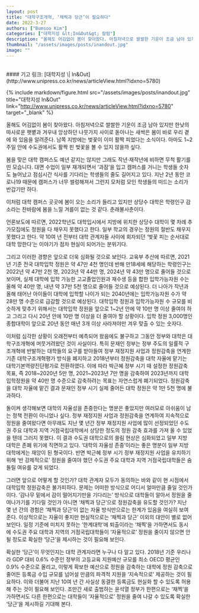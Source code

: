 ```yaml
---
layout: post
title: "대학구조개혁, ‘채찍과 당근’이 필요하다"
date: 2022-3-27
authors: ["Bumsoo Kim"]
categories: ["대학지성 &lt;In&Out&gt; 칼럼"]
description: "올해도 어김없이 봄이 찾아왔다. 아침저녁으로 쌀쌀한 기운이 조금 남아 있지만 한낮의 따사로운 햇볕과 겨우내 앙상하던 나뭇가지 사이로 돋아나는 새싹은 봄이 바로 우리 곁에 와 있음을 알려준다. 남쪽 지방에는 벚꽃이 이미 활짝 피었다는 소식이다. 아마도 1~2주일 안에 수도권에서도 활짝 핀 벚꽃을 볼 수 있지 않을까 싶다.  "
thumbnail: "/assets/images/posts/inandout.jpg"
image: ""
---
```


<br>
#### 기고 링크: [대학지성 \| In&Out](http://www.unipress.co.kr/news/articleView.html?idxno=5780)

{% include markdown/figure.html src="/assets/images/posts/inandout.jpg" title="대학지성 In&Out" link="http://www.unipress.co.kr/news/articleView.html?idxno=5780" target="_blank" %}

올해도 어김없이 봄이 찾아왔다. 아침저녁으로 쌀쌀한 기운이 조금 남아 있지만 한낮의 따사로운 햇볕과 겨우내 앙상하던 나뭇가지 사이로 돋아나는 새싹은 봄이 바로 우리 곁에 와 있음을 알려준다. 남쪽 지방에는 벚꽃이 이미 활짝 피었다는 소식이다. 아마도 1~2주일 안에 수도권에서도 활짝 핀 벚꽃을 볼 수 있지 않을까 싶다.

봄을 맞은 대학 캠퍼스도 예년 같지는 않지만 그래도 작년·재작년에 비하면 무척 활기를 띤 모습니다. 대면 수업이 일부 재개되면서 ‘과잠’을 입고 캠퍼스를 거니는 학생들 숫자도 늘어났고 점심시간 식사를 기다리는 학생들의 줄도 길어지고 있다. 지난 2년 동안 코로나19 때문에 캠퍼스가 너무 썰렁해져서 그런지 모처럼 모인 학생들의 떠드는 소리가 반갑기만 하다.

이처럼 대학 캠퍼스 곳곳에 봄이 오는 소리가 들리고 있지만 상당수 대학은 학령인구 감소라는 찬바람에 봄을 느낄 겨를이 없는 것 같다. 춘래불사춘이다.

언론보도에 따르면, 2022학년도 대학입시에서 지방에 위치한 상당수 대학이 몇 차례 추가모집에도 정원을 다 채우지 못했다고 한다. 일부 학교의 경우는 정원의 절반도 채우지 못했다고 한다. 약 10여 년 전부터 대학 관계자들 사이에 회자되던 ‘벚꽃 피는 순서대로 대학 망한다’는 이야기가 점차 현실이 되어가는 분위기다.

그리고 이러한 경향은 앞으로 더욱 심화될 것으로 보인다. 교육부 추산에 따르면, 2021년 기준 전국 대학입학 정원은 약 47만 4천 명인데 반해 만18세에 해당하는 학령인구는 2022년 약 47만 2천 명, 2023년 약 44만 명, 2024년 약 43만 명으로 줄어들 것으로 보이며, 실제 대학에 입학 가능한 고교졸업인원과 재수생 등을 합한 입학가능자원 수는 올해 약 40만 명, 내년 약 37만 5천 명으로 줄어들 것으로 예상된다. 더 나아가 작년과 올해 태어난 아이들이 대학에 입학할 나이가 되는 2040년에는 입학가능자원 수가 약 28만 명 수준으로 급감할 것으로 예상된다. 대학입학 정원과 입학가능자원 수 규모를 비슷하게 맞추기 위해서는 대학입학 정원을 앞으로 1~2년 안에 약 10만 명 이상 줄여야 하고 그리고 다시 20년 안에 10만 명 이상을 더 줄여야 할 상황이다. 입학 정원 3,000명인 종합대학이 앞으로 20년 동안 매년 3개 이상 사라져야만 겨우 맞출 수 있는 숫자다.

이처럼 심각한 상황이 오래전부터 예측되어 왔음에도 불구하고 그동안 정부와 대학은 대학구조개혁에 머뭇거려왔던 것이 사실이다. 특히 문재인 정부는 정부 주도의 일률적 구조개혁에 반발하는 대학들의 요구를 받아들여 정부 재정지원 사업과 정원감축을 연계한 기존 대학구조개혁평가 방식을 폐지하고 2018년부터 정원감축을 대학 자율에 맡기는 대학기본역량진단평가로 전환하였다. 이에 따라 박근혜 정부 시기 때 설정한 정원감축 목표, 즉 2018~2020년 5만 명, 2021~2023년 7만 명을 감축하여 2023년까지 대학 입학정원을 약 40만 명 수준으로 감축하려는 목표는 자연스럽게 폐기되었다. 정원감축을 대학 자율에 맡긴 결과 문재인 정부 시기 실제 줄어든 대학 정원은 약 1만 5천 명에 불과하다.

돌이켜 생각해보면 대학의 자율성을 존중한다는 명분은 좋았지만 여러모로 아쉬움이 남는 정책 전환이 아니었나 싶다. 정부 재정지원 사업과 정원감축을 연계하여 지속적으로 정원을 줄여왔다면 아무래도 지난 몇 년간 정부 재정지원 사업에 많이 선정되었던 수도권 주요 대학과 지역 거점국립대학에서 상당한 정도의 정원 감축 효과를 가져 올 수 있었을 텐데 그러지 못했다. 이 결과 수도권 대학으로의 쏠림 현상은 심화되었고 일부 지방 대학은 존폐 위기에 직면하고 있다. ‘대학의 자율성 존중’이라는 좋은 명분이 일부 지방 대학에게는 재앙이 된 형국이다. 반면 박근혜 정부 시기 정부 재정지원 사업을 유치하기 위해 ‘반 강제적으로’ 정원을 줄여야 했던 수도권 주요 대학과 지역 거점국립대학들은 숨 돌릴 여유를 갖게 되었다.

그러면 앞으로 어떻게 할 것인가? 대학 관계자 모두가 동의하는 바와 같이 현 시점에서 대학입학 정원감축은 불가피하다. 문제는 어떠한 방식으로 어디서 얼마만큼 줄일 것인가이다. ‘감나무 밑에서 감이 떨어지기만을 기다리는’ 방식으로 대학들이 알아서 정원을 줄여나가기를 기다릴 것인가 아니면 ‘채찍과 당근’으로 정원감축을 유도할 것인가? 지난 몇 년 간의 경험은 ‘채찍과 당근’이 없는 자율 방식만으로는 한계가 있음을 여실히 보여준다. 이상적으로는 자율이 좋지만 현실적으로는 ‘채찍과 당근’ 이외의 대안이 별로 없어 보인다. 일정 기준에 미치지 못하는 ‘한계대학’에 퇴출이라는 ‘채찍’을 가하면서도 동시에 수도권 주요 대학과 지역의 거점국립대학들이 ‘자율적으로’ 정원을 줄이지 않으면 안 될 정도로 확실한 ‘당근’을 제시하는 것이 필요해 보인다.

확실한 ‘당근’이 무엇인지는 대학 관계자라면 누구나 다 알고 있다. 2018년 기준 우리나라 GDP 대비 0.6% 수준인 정부의 고등교육 지원예산 규모를 최소 OECD 평균인 0.9% 수준으로 올리고, 이렇게 확보한 예산으로 정원을 감축하는 대학에 정원 감축으로 줄어든 등록금 수입 규모를 넘어설 만큼의 파격적 지원을 ‘지속적으로’ 제공하는 것이 필요하다. 이와 더불어 지난 10여 년 간 사실상 동결한 등록금도 현실화 할 수 있도록 허용해 주는 것이 필요해 보인다. 조만간 새로 출범하는 윤석열 정부가 한편으로는 ‘채찍’을 가하면서도 다른 한편으로는 대학들이 ‘자율적으로’ 정원을 줄여 나갈 수 있도록 확실한 ‘당근’을 제시하길 기대해 본다.

<br>
